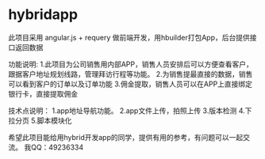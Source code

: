 # hybridapp
此项目采用 angular.js + requery 做前端开发，用hbuilder打包App，后台提供接口返回数据 

功能说明:
  1.此项目为公司销售用内部APP，销售人员安排后可以方便查看客户，跟据客户地址规划线路，管理拜访行程等功能。
  2.为销售提最直接的数据，销售可以看到客户的订单以及订单功能
  3.佣金提取，销售人员可以在APP上直接绑定银行卡，直接提取佣金
  
技术点说明：
  1.app地址导航功能。
  2.app文件上传，拍照上传
  3.版本检测
  4.下拉分页
  5.脚本模块化
  
  
  
希望此项目能给用hybrid开发app的同学，提供有用的参考，有问题可以一起交流。 我QQ：49236334
